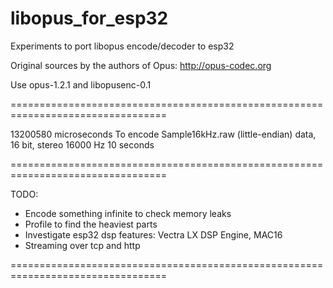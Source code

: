 # libopus_for_esp32
Experiments to port libopus encode/decoder to esp32

Original sources by the authors of Opus: http://opus-codec.org

Use opus-1.2.1 and libopusenc-0.1

=================================================================================

13200580 microseconds To encode Sample16kHz.raw (little-endian) data, 16 bit, stereo 16000 Hz 10 seconds

=================================================================================

TODO:

- Encode something infinite to check memory leaks
- Profile to find the heaviest parts
- Investigate esp32 dsp features: Vectra LX DSP Engine, MAC16
- Streaming over tcp and http

=================================================================================
